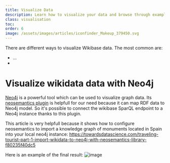 ```yaml
---
title: Visualize Data
description: Learn how to visualize your data and browse through examples.
class: visualisation
toc:
order: 6
image: /assets/images/articles/iconfinder_Makeup_379450.svg
---
```


There are different ways to visualize Wikibase data. The most common are:
- ...
- 

# Visualize wikidata data with Neo4j

[Neo4j](https://neo4j.com/) is a powerful tool which can be used to visualize graph data. Its [neosemantics plugin](https://neo4j.com/labs/neosemantics/) is helpfull for our need because it can map RDF data to Neo4j model. So it's possible to connect the wikibase SparQL endpoint to a Neo4j instance thanks to this plugin.

This article is very helpfull because it shows how to configure neosemantics to import a knowledge graph of monuments located in Spain into your local neo4j instance:
https://towardsdatascience.com/traveling-tourist-part-1-import-wikidata-to-neo4j-with-neosemantics-library-f80235f40dc5

Here is an example of the final result:
![image](https://user-images.githubusercontent.com/328244/116110957-74df9300-a6b6-11eb-8e46-29c22f16c630.png)


